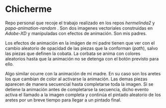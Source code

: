 #  **Chicherme**

Repo personal que recoje el trabajo realizado en los repos *hermelinda2* y *papa-animation-random* . Son dos imagenes vectoriales construidas en *Adobe-XD* y manipuladas con efectos de animación. Son mis padres.

Los efectos de animación en la imágen de mi padre tienen que ver con el cambio aleatorio de opacidad  de las piezas que la conforman (*path*), salvo las piezas que definen la cobata. La corbata se anima con colores aleatorios hasta que la animación no se detenga con el botón previsto para ello. 

Algo similar ocurre con la animación de mi madre. En su caso son los aretes los que cambian de color al  activarse la animación. Las demas piezas aparecen de manera secuencial hasta completarse toda la imagen. Si se detiene la animación antes de completarse la secuencia, dicho evento activa el llamado a la imagen completa y continúa el pintado aleatorio de los aretes por un breve tiempo para llegar a un pintado final.
